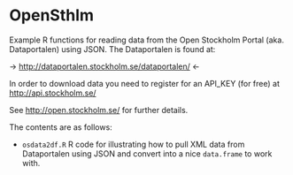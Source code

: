# OpenSthlm
Example R functions for reading data from the Open Stockholm Portal (aka. Dataportalen) 
using JSON. The Dataportalen is found at: 

-> http://dataportalen.stockholm.se/dataportalen/ <-

In order to download data you need to register for an API_KEY (for free)
at http://api.stockholm.se/

See http://open.stockholm.se/ for further details. 

The contents are as follows:
* `osdata2df.R` R code for illustrating how to pull XML data from Dataportalen using JSON and convert into a nice `data.frame` to work with. 
